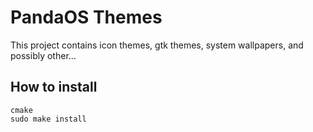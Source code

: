 # PandaOS Themes

This project contains icon themes, gtk themes, system wallpapers, and possibly other...

## How to install

```
cmake
sudo make install
```

